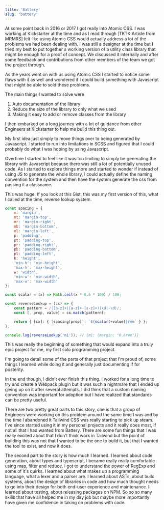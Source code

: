 ```yaml
---
title: 'Battery'
slug: 'battery'
---
```


At some point back in 2016 or 2017 I got really into Atomic CSS. I was working at Kickstarter at the time and as I read through [TKTK Article from MRMRS] felt like using Atomic CSS would actually address a lot of the problems we had been dealing with. I was still a designer at the time but I tried my best to put together a working version of a utility class library that might be enough for a proof of concept. We discussed it internally and after some feedback and contributions from other members of the team we got the project through.

As the years went on with us using Atomic CSS I started to notice some flaws with it as well and wondered if I could build something with Javascript that might be able to sold these problems.

The main things I wanted to solve were

1. Auto documentation of the library
2. Reduce the size of the library to only what we used
3. Making it easy to add or remove classes from the library

I then embarked on a long journey with a lot of guidance from other Engineers at Kickstarter to help me build this thing out.

My first idea just simply to move things over to being generated by Javascript. I started to run into limitations in SCSS and figured that I could probably do what I was hoping by using Javascript.

Overtime I started to feel like it was too limiting to simply be generating the library with Javascript because there was still a lot of potentially unused code. As I started to explore things more and started to wonder if instead of using JS to generate the whole library, I could actually define the naming convention for the system and then have the system generate the css from passing it a classname.

This was huge. If you look at this Gist, this was my first version of this, what I called at the time, reverse lookup system.

```javascript
const spacing = {
	m: 'margin',
	mt: 'margin-top',
	mr: 'margin-right',
	mb: 'margin-bottom',
	ml: 'margin-left',
	p: 'padding',
	pt: 'padding-top',
	pr: 'padding-right',
	pb: 'padding-bottom',
	pl: 'padding-left',
	h: 'height',
	'min-h': 'min-height',
	'max-h': 'max-height',
	w: 'width',
	'min-w': 'min-width',
	'max-w': 'max-width'
};

const scalar = (x) => Math.ceil(x * 0.6 * 100) / 100;

const reverseLookup = (cx) => {
	const pattern = /([a-z]+|[a-z]+-[a-z]+)(\d|-\d)/;
	const [, prop, value] = cx.match(pattern);

	return { [cx]: { [spacing[prop]]: `${scalar(+value)}rem` } };
};

console.log(reverseLookup('m1')); // {m1: {margin: "0.6rem"}}
```

This was really the beginning of something that would expand into a truly epic project for me, my first solo programming project.

I'm going to detail some of the parts of that project that I'm proud of, some things I learned while doing it and generally just documenting if for posterity.

In the end though, I didn't ever finish this thing. I worked for a long time to try and create a Webpack plugin but it was such a nightmare that I ended up giving up on it after several attempts. I did think that a custom naming convention was important for adoption but I have realized that standards can be pretty useful.

There are two pretty great parts to this story, one is that a group of Engineers were working on this problem around the same time I was and by the time I abandoned it Tailwind CSS was really starting to pick up steam. I've since started using it in my personal projects and it really does most, if not all that I had wanted from Battery. There are some fun things that I was really excited about that I don't think work in Tailwind but the point of building this was not that I wanted to be the one to build it, but that I wanted the tool to exist, and now it does.

The second part to the story is how much I learned. I learned about code generation, about types and typescript. I became really really comfortable using map, filter and reduce. I got to understand the power of RegExp and some of it's quirks. I learned about what makes up a programming language, what a lexer and a parser are. I learned about ASTs, about build systems, about the design of libraries in code and how much thought needs to go into their design for both end-user experience and maintenance. I learned about testing, about releasing packages on NPM. So so so many skills that have all helped me in my day job but maybe more importantly have given me confidence in taking on problems with code.

